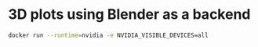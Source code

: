 # 3D plots using Blender as a backend


```bash
docker run --runtime=nvidia -e NVIDIA_VISIBLE_DEVICES=all
```

